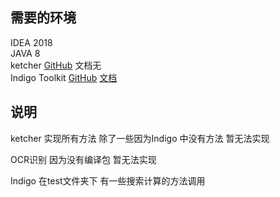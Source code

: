 ## 需要的环境
IDEA 2018  
JAVA 8  
ketcher  [GitHub](https://github.com/epam/ketcher) 文档无  
Indigo Toolkit [GitHub](https://github.com/epam/Indigo) [文档](http://lifescience.opensource.epam.com/indigo/index.html) 

## 说明

ketcher  实现所有方法 除了一些因为Indigo 中没有方法 暂无法实现

OCR识别 因为没有编译包 暂无法实现

Indigo 在test文件夹下 有一些搜索计算的方法调用
